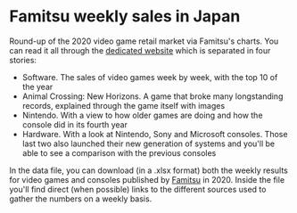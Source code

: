 # Famitsu weekly sales in Japan

Round-up of the 2020 video game retail market via Famitsu's charts. You can read it all through the <a href="https://joni-tourino.github.io/FamitsuSalesData/index.html">dedicated website</a> which is separated in four stories:

  - Software. The sales of video games week by week, with the top 10 of the year
  - Animal Crossing: New Horizons. A game that broke many longstanding records, explained through the game itself with images
  - Nintendo. With a view to how older games are doing and how the console did in its fourth year
  - Hardware. With a look at Nintendo, Sony and Microsoft consoles. Those last two also launched their new generation of systems and you'll be able to see a comparison with the previous consoles

In the data file, you can download (in a .xlsx format) both the weekly results for video games and consoles published by <a href="https://www.famitsu.com/ranking/game-sales/">Famitsu</a> in 2020. Inside the file you'll find direct (when possible) links to the different sources used to gather the numbers on a weekly basis.

